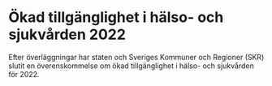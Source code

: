 # Ökad tillgänglighet i hälso- och sjukvården 2022

Efter överläggningar har staten och Sveriges Kommuner och Regioner (SKR) slutit en överenskommelse om ökad tillgänglighet i hälso\- och sjukvården för 2022\.
